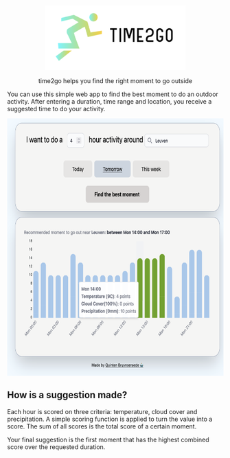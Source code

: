 <p align="center">
  <img height="150px" src="./static/logo.png">
</p>
<p align="center">
  time2go helps you find the right moment to go outside
</p>

You can use this simple web app to find the best moment to do an outdoor activity. After entering a duration, time range and location, you receive a suggested time to do your activity.

<p align="center">
  <img height="600px" src="./static/screenshot.png">
</p>

## How is a suggestion made?

Each hour is scored on three criteria: temperature, cloud cover and precipitation. A simple scoring function is applied to turn the value into a score. The sum of all scores is the total score of a certain moment.

Your final suggestion is the first moment that has the highest combined score over the requested duration.
